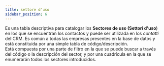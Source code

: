 ```yaml
---
title: settore d'uso
sidebar_position: 6
---
```


Es una tabla descriptiva para catalogar los **Sectores de uso (Settori d'uso)** en los que se encuentran los contactos y puede ser utilizada en los *contatti* del CRM. Es común a todas las empresas presentes en la base de datos y está constituida por una simple tabla de código/descripción.  
Está compuesta por una parte de filtro en la que se puede buscar a través del código o la descripción del sector, y por una cuadrícula en la que se enumerarán todos los sectores introducidos.